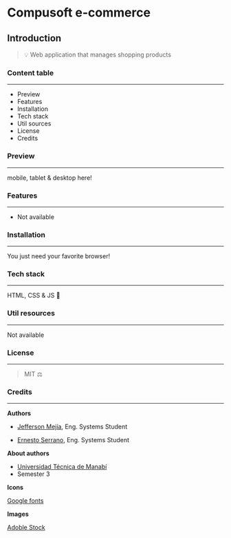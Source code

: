 # **Compusoft e-commerce**

## **Introduction**

> 💡 Web application that manages shopping products

### **Content table**

---

- Preview
- Features
- Installation
- Tech stack
- Util sources
- License
- Credits

### **Preview**

---

mobile, tablet & desktop here!

<!-- [![main.png](https://i.postimg.cc/tCGKM1HS/main.png)](https://postimg.cc/mhVpcgkC) -->

### **Features**

---

- Not available

### **Installation**

---

You just need your favorite browser!

### **Tech stack**

---

HTML, CSS & JS 🍦

### **Util resources**

---

Not available

### **License**

---

> MIT ⚖️

### **Credits**

---

**Authors**

- [Jefferson Mejía](https://github.com/jeffersonmejia/), Eng. Systems Student

- [Ernesto Serrano](https://github.com/ernesthuqui/), Eng. Systems Student

**About authors**

- [Universidad Técnica de Manabí](https://www.utm.edu.ec/)
- Semester 3

**Icons**

[Google fonts](https://fonts.google.com/about)

**Images**

[Adoble Stock](https://stock.adobe.com)
